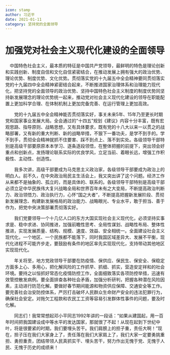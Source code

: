 ```yaml
---
icon: stamp
author: 习近平
date: 2021-01-11
category: 坚持党的全面领导
---
```


# 加强党对社会主义现代化建设的全面领导

　中国特色社会主义，最本质的特征是中国共产党领导，最鲜明的特色是理论创新和实践创新、制度自信和文化自信紧密结合，在推动发展上拥有强大的政治优势、理论优势、制度优势、文化优势。贯彻落实党的十九届五中全会精神要同贯彻落实党的十九届四中全会精神紧密结合起来，不断推进国家治理体系和治理能力现代化，把坚持党的全面领导的政治优势、坚持中国特色社会主义制度的制度优势同坚持新发展理念的理论优势统一起来，推动党对社会主义现代化建设的领导在职能配置上更加科学合理、在体制机制上更加完备完善、在运行管理上更加高效。

　　党的十九届五中全会精神能否贯彻落实好，事关未来5年、15年乃至更长时期党和国家事业发展大局。全会通过的“十四五”规划《建议》内容十分丰富，既有宏观思路、指导原则、战略思想，又有具体要求，既有党的十八大以来一以贯之的战略部署，又有新的重大判断、新的战略举措，不狠下一番功夫，是学不到手的。学不到手，贯彻全会精神就抓不住要害、踩不到点上、落不到实处。各级领导干部特别是高级干部要原原本本学习、逐条逐段领悟，在整体把握的前提下，突出领会好重点和创新点，发扬理论联系实际的优良学风，立足当前、着眼长远，增强工作积极性、主动性、创造性。

　　我多次讲，高级干部要成为马克思主义政治家，各级领导干部要成为政治上的明白人。前不久，在中央政治局民主生活会上，我又突出讲了这个问题。经济工作从来都不是抽象的、孤立的，而是具体的、联系的。各级领导干部特别是高级干部必须立足中华民族伟大复兴战略全局和世界百年未有之大变局，不断提高政治判断力、政治领悟力、政治执行力，心怀“国之大者”，不断提高把握新发展阶段、贯彻新发展理念、构建新发展格局的政治能力、战略眼光、专业水平，敢于担当、善于作为，把党中央决策部署贯彻落实好。

　　我们党要领导一个十几亿人口的东方大国实现社会主义现代化，必须坚持实事求是、稳中求进、协同推进，加强前瞻性思考、全局性谋划、战略性布局、整体性推进，实现发展质量、结构、规模、速度、效益、安全相统一。全面建设社会主义现代化，一个地区、一个民族都不能落下，同时我国区域差异大、发展不平衡，现代化进程不可能齐步走，要鼓励有条件的地区率先实现现代化，支持带动其他地区实现现代化。

　　年关将至，地方党政领导干部要在防疫情、保供应、保民生、保安全、保稳定方面多上心、多用心，把化解风险的工作抓早、抓细、抓实，营造安定祥和的社会环境。要持之以恒抓好常态化疫情防控工作，全面细致落实各项防控举措，迅速有效管控散发病例。要全面排查各种社会矛盾，加强分析研判，把握各种潜在风险因素，主动进行防范化解。要做好春节期间能源和物资供应保障、交通安全等工作。要完善社会治安防控体系，严厉打击破坏人民群众生命财产安全的违法犯罪行为，确保社会安定。对拖欠工程款和农民工工资等容易引发群体性事件的问题，要及时化解。

　　同志们！我常常想起邓小平同志1992年讲的一段话：“如果从建国起，用一百年时间把我国建设成中等水平的发达国家，那就很了不起！从现在起到下世纪中叶，将是很要紧的时期，我们要埋头苦干。我们肩膀上的担子重，责任大啊！”现在，担子压在我们大家身上了，责任落在我们大家肩上了，我们大家一定要勇挑重担、勇担重责，团结带领人民真抓实干、埋头苦干，努力作出无愧于党、无愧于人民、无愧于历史的成绩来！